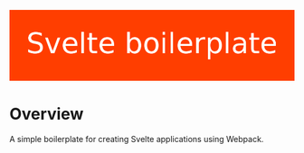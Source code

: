 <p align="center">
	<img src="logo.png" alt="Svelte boilerplate">
</p>

# Overview

A simple boilerplate for creating Svelte applications using Webpack.
